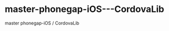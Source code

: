 master-phonegap-iOS---CordovaLib
================================

master phonegap-iOS / CordovaLib
